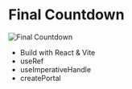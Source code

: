 # Final Countdown

![Final Countdown](https://github.com/PlooJompong/Javascript-projects/assets/50630228/370b8988-55fc-40d6-8847-31d5f2443e80)

- Build with React & Vite
- useRef
- useImperativeHandle
- createPortal

